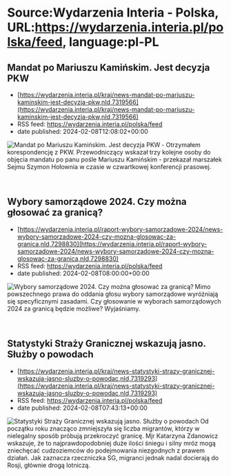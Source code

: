 # Source:Wydarzenia Interia - Polska, URL:https://wydarzenia.interia.pl/polska/feed, language:pl-PL

## Mandat po Mariuszu Kamińskim. Jest decyzja PKW
 - [https://wydarzenia.interia.pl/kraj/news-mandat-po-mariuszu-kaminskim-jest-decyzja-pkw,nId,7319566](https://wydarzenia.interia.pl/kraj/news-mandat-po-mariuszu-kaminskim-jest-decyzja-pkw,nId,7319566)
 - RSS feed: https://wydarzenia.interia.pl/polska/feed
 - date published: 2024-02-08T12:08:02+00:00

<p><a href="https://wydarzenia.interia.pl/kraj/news-mandat-po-mariuszu-kaminskim-jest-decyzja-pkw,nId,7319566"><img align="left" alt="Mandat po Mariuszu Kamińskim. Jest decyzja PKW" src="https://i.iplsc.com/mandat-po-mariuszu-kaminskim-jest-decyzja-pkw/000FZ899M2IC99HN-C321.jpg" /></a>- Otrzymałem korespondencję z PKW. Przewodniczący wskazał trzy kolejne osoby do objęcia mandatu po panu pośle Mariuszu Kamińskim - przekazał marszałek Sejmu Szymon Hołownia w czasie w czwartkowej konferencji prasowej. </p><br clear="all" />

## Wybory samorządowe 2024. Czy można głosować za granicą?
 - [https://wydarzenia.interia.pl/raport-wybory-samorzadowe-2024/news-wybory-samorzadowe-2024-czy-mozna-glosowac-za-granica,nId,7298830](https://wydarzenia.interia.pl/raport-wybory-samorzadowe-2024/news-wybory-samorzadowe-2024-czy-mozna-glosowac-za-granica,nId,7298830)
 - RSS feed: https://wydarzenia.interia.pl/polska/feed
 - date published: 2024-02-08T08:00:00+00:00

<p><a href="https://wydarzenia.interia.pl/raport-wybory-samorzadowe-2024/news-wybory-samorzadowe-2024-czy-mozna-glosowac-za-granica,nId,7298830"><img align="left" alt="Wybory samorządowe 2024. Czy można głosować za granicą?" src="https://i.iplsc.com/wybory-samorzadowe-2024-czy-mozna-glosowac-za-granica/000IHIEQ37SDIHTQ-C321.jpg" /></a>Mimo powszechnego prawa do oddania głosu wybory samorządowe wyróżniają się specyficznymi zasadami. Czy głosowanie w wyborach samorządowych 2024 za granicą będzie możliwe? Wyjaśniamy.
</p><br clear="all" />

## Statystyki Straży Granicznej wskazują jasno. Służby o powodach
 - [https://wydarzenia.interia.pl/kraj/news-statystyki-strazy-granicznej-wskazuja-jasno-sluzby-o-powodac,nId,7319293](https://wydarzenia.interia.pl/kraj/news-statystyki-strazy-granicznej-wskazuja-jasno-sluzby-o-powodac,nId,7319293)
 - RSS feed: https://wydarzenia.interia.pl/polska/feed
 - date published: 2024-02-08T07:43:13+00:00

<p><a href="https://wydarzenia.interia.pl/kraj/news-statystyki-strazy-granicznej-wskazuja-jasno-sluzby-o-powodac,nId,7319293"><img align="left" alt="Statystyki Straży Granicznej wskazują jasno. Służby o powodach" src="https://i.iplsc.com/statystyki-strazy-granicznej-wskazuja-jasno-sluzby-o-powodac/000IKCHCTP380BKY-C321.jpg" /></a>Od początku roku znacząco zmniejszyła się liczba migrantów, którzy w nielegalny sposób próbują przekroczyć granicę. Mjr Katarzyna Zdanowicz wskazuje, że to najprawdopodobniej duże ilości śniegu i silny mróz mogą zniechęcać cudzoziemców do podejmowania niezgodnych z prawem działań. Jak zaznacza rzeczniczka SG, migranci jednak nadal docierają do Rosji, głównie drogą lotniczą.</p><br clear="all" />

